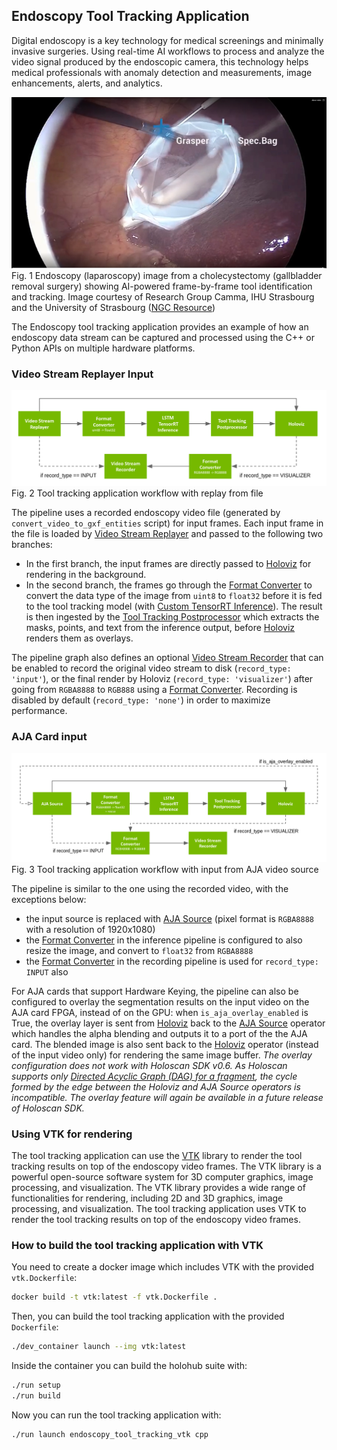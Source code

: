 ## Endoscopy Tool Tracking Application

Digital endoscopy is a key technology for medical screenings and minimally invasive surgeries. Using real-time AI workflows to process and analyze the video signal produced by the endoscopic camera, this technology helps medical professionals with anomaly detection and measurements, image enhancements, alerts, and analytics.


![](docs/app_endoscopy.png)<br>
Fig. 1 Endoscopy (laparoscopy) image from a cholecystectomy (gallbladder removal surgery) showing AI-powered frame-by-frame tool identification and tracking. Image courtesy of Research Group Camma, IHU Strasbourg and the University of Strasbourg ([NGC Resource](https://catalog.ngc.nvidia.com/orgs/nvidia/teams/clara-holoscan/resources/holoscan_endoscopy_sample_data))



The Endoscopy tool tracking application provides an example of how an endoscopy data stream can be captured and processed using the C++ or Python APIs on multiple hardware platforms.

### Video Stream Replayer Input
![](docs/workflow_tool_tracking_replayer.png)<br>
Fig. 2 Tool tracking application workflow with replay from file


The pipeline uses a recorded endoscopy video file (generated by `convert_video_to_gxf_entities` script) for input frames. Each input frame in the file is loaded by [Video Stream Replayer](https://docs.nvidia.com/clara-holoscan/sdk-user-guide/holoscan_operators_extensions.html#operators) and passed to the following two branches:
- In the first branch, the input frames are directly passed to [Holoviz](https://docs.nvidia.com/clara-holoscan/sdk-user-guide/holoscan_operators_extensions.html#operators) for rendering in the background.
- In the second branch, the frames go through the [Format Converter](https://docs.nvidia.com/clara-holoscan/sdk-user-guide/holoscan_operators_extensions.html#operators) to convert the data type of the image from `uint8` to `float32` before it is fed to the tool tracking model (with [Custom TensorRT Inference](https://docs.nvidia.com/clara-holoscan/sdk-user-guide/holoscan_operators_extensions.html#operators)). The result is then ingested by the [Tool Tracking Postprocessor](https://docs.nvidia.com/clara-holoscan/sdk-user-guide/holoscan_operators_extensions.html#operators) which extracts the masks, points, and text from the inference output, before [Holoviz](https://docs.nvidia.com/clara-holoscan/sdk-user-guide/holoscan_operators_extensions.html#operators) renders them as overlays.

The pipeline graph also defines an optional [Video Stream Recorder](https://docs.nvidia.com/clara-holoscan/sdk-user-guide/holoscan_operators_extensions.html#stream-playback) that can be enabled to record the original video stream to disk (`record_type: 'input'`), or the final render by Holoviz (`record_type: 'visualizer'`) after going from `RGBA8888` to `RGB888` using a [Format Converter](https://docs.nvidia.com/clara-holoscan/sdk-user-guide/holoscan_operators_extensions.html#operators). Recording is disabled by default (`record_type: 'none'`) in order to maximize performance.


### AJA Card input

![](docs/workflow_tool_tracking_aja.png)<br>
Fig. 3 Tool tracking application workflow with input from AJA video source

The pipeline is similar to the one using the recorded video, with the exceptions below:
- the input source is replaced with [AJA Source](https://docs.nvidia.com/clara-holoscan/sdk-user-guide/holoscan_operators_extensions.html#operators) (pixel format is `RGBA8888` with a resolution of 1920x1080)
- the [Format Converter](https://docs.nvidia.com/clara-holoscan/sdk-user-guide/holoscan_operators_extensions.html#operators) in the inference pipeline is configured to also resize the image, and convert to `float32` from `RGBA8888`
- the [Format Converter](https://docs.nvidia.com/clara-holoscan/sdk-user-guide/holoscan_operators_extensions.html#operators) in the recording pipeline is used for `record_type: INPUT` also

For AJA cards that support Hardware Keying, the pipeline can also be configured to overlay the segmentation results on the input video on the AJA card FPGA, instead of on the GPU: when `is_aja_overlay_enabled` is True, the overlay layer is sent from [Holoviz](https://docs.nvidia.com/clara-holoscan/sdk-user-guide/holoscan_operators_extensions.html#operators) back to the [AJA Source](https://docs.nvidia.com/clara-holoscan/sdk-user-guide/holoscan_operators_extensions.html#operators) operator which handles the alpha blending and outputs it to a port of the the AJA card. The blended image is also sent back to the [Holoviz](https://docs.nvidia.com/clara-holoscan/sdk-user-guide/holoscan_operators_extensions.html#operators) operator (instead of the input video only) for rendering the same image buffer.
*The overlay configuration does not work with Holoscan SDK v0.6. As Holoscan supports only [Directed
Acyclic Graph (DAG) for a
fragment](https://docs.nvidia.com/holoscan/sdk-user-guide/holoscan_core.html), the cycle formed by
the edge between the Holoviz and AJA Source operators is incompatible. The overlay feature will
again be available in a future release of Holoscan SDK.*

### Using VTK for rendering

The tool tracking application can use the [VTK](https://vtk.org/) library to
render the tool tracking results on top of the endoscopy video frames. The VTK
library is a powerful open-source software system for 3D computer graphics,
image processing, and visualization. The VTK library provides a wide range of
functionalities for rendering, including 2D and 3D graphics, image processing,
and visualization. The tool tracking application uses VTK to render the tool
tracking results on top of the endoscopy video frames.


### How to build the tool tracking application with VTK

You need to create a docker image which includes VTK with the provided
`vtk.Dockerfile`:

```bash
docker build -t vtk:latest -f vtk.Dockerfile .
```

Then, you can build the tool tracking application with the provided
`Dockerfile`:

```bash
./dev_container launch --img vtk:latest
```

Inside the container you can build the holohub suite with:

```bash
./run setup
./run build
```
Now you can run the tool tracking application with:

```bash
./run launch endoscopy_tool_tracking_vtk cpp
```
